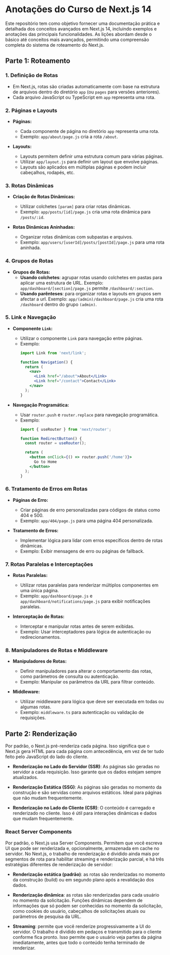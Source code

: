 # Anotações do Curso de Next.js 14
Este repositório tem como objetivo fornecer uma documentação prática e detalhada dos conceitos avançados em Next.js 14, incluindo exemplos e anotações das principais funcionalidades. As lições abordam desde o básico até conceitos mais avançados, permitindo uma compreensão completa do sistema de roteamento do Next.js.

## Parte 1: Roteamento

### 1. Definição de Rotas
  - Em Next.js, rotas são criadas automaticamente com base na estrutura de arquivos dentro do diretório `app` (ou `pages` para versões anteriores).
  - Cada arquivo JavaScript ou TypeScript em `app` representa uma rota.

### 2. Páginas e Layouts

- **Páginas:**
  - Cada componente de página no diretório `app` representa uma rota.
  - Exemplo: `app/about/page.js` cria a rota `/about`.

- **Layouts:**
  - Layouts permitem definir uma estrutura comum para várias páginas.
  - Utilizar `app/layout.js` para definir um layout que envolve páginas.
  - Layouts são aplicados em múltiplas páginas e podem incluir cabeçalhos, rodapés, etc.

### 3. Rotas Dinâmicas

- **Criação de Rotas Dinâmicas:**
  - Utilizar colchetes `[param]` para criar rotas dinâmicas.
  - Exemplo: `app/posts/[id]/page.js` cria uma rota dinâmica para `/posts/:id`.

- **Rotas Dinâmicas Aninhadas:**
  - Organizar rotas dinâmicas com subpastas e arquivos.
  - Exemplo: `app/users/[userId]/posts/[postId]/page.js` para uma rota aninhada.

### 4. Grupos de Rotas

- **Grupos de Rotas:**
    - **Usando colchetes**: agrupar rotas usando colchetes em pastas para aplicar uma estrutura de URL. Exemplo: `app/dashboard/[section]/page.js` permite `/dashboard/:section`.
    - **Usando parênteses**: para organizar rotas e layouts em grupos sem afectar a url. Exemplo: `app/(admin)/dashboard/page.js` cria uma rota `/dashboard` dentro do grupo `(admin)`.
    
### 5. Link e Navegação

- **Componente `Link`:**
  - Utilizar o componente `Link` para navegação entre páginas.
  - Exemplo:
    ```jsx
    import Link from 'next/link';

    function Navigation() {
      return (
        <nav>
          <Link href="/about">About</Link>
          <Link href="/contact">Contact</Link>
        </nav>
      );
    }
    ```

- **Navegação Programática:**
  - Usar `router.push` e `router.replace` para navegação programática.
  - Exemplo:
    ```jsx
    import { useRouter } from 'next/router';

    function RedirectButton() {
      const router = useRouter();

      return (
        <button onClick={() => router.push('/home')}>
          Go to Home
        </button>
      );
    }
    ```

### 6. Tratamento de Erros em Rotas

- **Páginas de Erro:**
  - Criar páginas de erro personalizadas para códigos de status como 404 e 500.
  - Exemplo: `app/404/page.js` para uma página 404 personalizada.

- **Tratamento de Erros:**
  - Implementar lógica para lidar com erros específicos dentro de rotas dinâmicas.
  - Exemplo: Exibir mensagens de erro ou páginas de fallback.

### 7. Rotas Paralelas e Interceptações

- **Rotas Paralelas:**
  - Utilizar rotas paralelas para renderizar múltiplos componentes em uma única página.
  - Exemplo: `app/dashboard/page.js` e `app/dashboard/notifications/page.js` para exibir notificações paralelas.

- **Interceptação de Rotas:**
  - Interceptar e manipular rotas antes de serem exibidas.
  - Exemplo: Usar interceptadores para lógica de autenticação ou redirecionamentos.

### 8. Manipuladores de Rotas e Middleware

- **Manipuladores de Rotas:**
  - Definir manipuladores para alterar o comportamento das rotas, como parâmetros de consulta ou autenticação.
  - Exemplo: Manipular os parâmetros da URL para filtrar conteúdo.

- **Middleware:**
  - Utilizar middleware para lógica que deve ser executada em todas ou algumas rotas.
  - Exemplo: `middleware.ts` para autenticação ou validação de requisições.

## Parte 2: Renderização
Por padrão, o Next.js pré-renderiza cada página. Isso significa que o Next.js gera HTML para cada página com antecedência, em vez de ter tudo feito pelo JavaScript do lado do cliente.

- **Renderização no Lado do Servidor (SSR)**: As páginas são geradas no servidor a cada requisição. Isso garante que os dados estejam sempre atualizados.

- **Renderização Estática (SSG)**: As páginas são geradas no momento da construção e são servidas como arquivos estáticos. Ideal para páginas que não mudam frequentemente.

- **Renderização no Lado do Cliente (CSR)**: O conteúdo é carregado e renderizado no cliente. Isso é útil para interações dinâmicas e dados que mudam frequentemente.

### React Server Components
Por padrão, o Next.js usa Server Components. Permitem que você escreva UI que pode ser renderizada e, opcionalmente, armazenada em cache no servidor. No Next.js, o trabalho de renderização é dividido ainda mais por segmentos de rota para habilitar streaming e renderização parcial, e há três estratégias diferentes de renderização de servidor:

- **Renderização estática (padrão)**: as rotas são renderizadas no momento da construção (build) ou em segundo plano após a revalidação dos dados.

- **Renderização dinâmica**: as rotas são renderizadas para cada usuário no momento da solicitação. Funções dinâmicas dependem de informações que só podem ser conhecidas no momento da solicitação, como cookies do usuário, cabeçalhos de solicitações atuais ou parâmetros de pesquisa da URL.

- **Streaming**: permite que você renderize progressivamente a UI do servidor. O trabalho é dividido em pedaços e transmitido para o cliente conforme fica pronto. Isso permite que o usuário veja partes da página imediatamente, antes que todo o conteúdo tenha terminado de renderizar.

